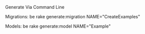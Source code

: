 Generate Via Command Line

Migrations:
be rake generate:migration NAME="CreateExamples"

Models:
be rake generate:model NAME="Example"
